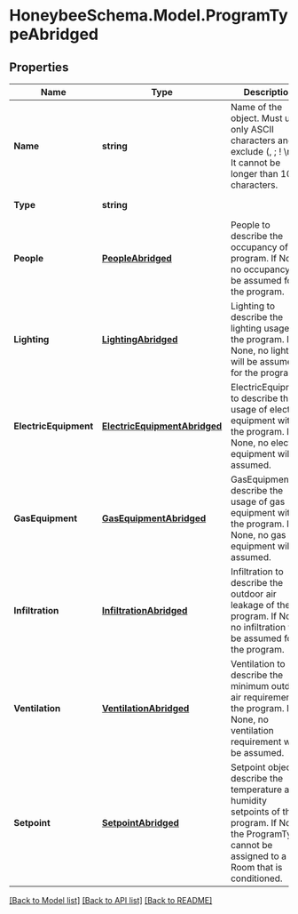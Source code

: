 
# HoneybeeSchema.Model.ProgramTypeAbridged

## Properties

Name | Type | Description | Notes
------------ | ------------- | ------------- | -------------
**Name** | **string** | Name of the object. Must use only ASCII characters and exclude (, ; ! \\n \\t). It cannot be longer than 100 characters. | 
**Type** | **string** |  | [optional] [default to "ProgramTypeAbridged"]
**People** | [**PeopleAbridged**](PeopleAbridged.md) | People to describe the occupancy of the program. If None, no occupancy will be assumed for the program. | [optional] 
**Lighting** | [**LightingAbridged**](LightingAbridged.md) | Lighting to describe the lighting usage of the program. If None, no lighting will be assumed for the program. | [optional] 
**ElectricEquipment** | [**ElectricEquipmentAbridged**](ElectricEquipmentAbridged.md) | ElectricEquipment to describe the usage of electric equipment within the program. If None, no electric equipment will be assumed. | [optional] 
**GasEquipment** | [**GasEquipmentAbridged**](GasEquipmentAbridged.md) | GasEquipment to describe the usage of gas equipment within the program. If None, no gas equipment will be assumed. | [optional] 
**Infiltration** | [**InfiltrationAbridged**](InfiltrationAbridged.md) | Infiltration to describe the outdoor air leakage of the program. If None, no infiltration will be assumed for the program. | [optional] 
**Ventilation** | [**VentilationAbridged**](VentilationAbridged.md) | Ventilation to describe the minimum outdoor air requirement of the program. If None, no ventilation requirement will be assumed. | [optional] 
**Setpoint** | [**SetpointAbridged**](SetpointAbridged.md) | Setpoint object to describe the temperature and humidity setpoints of the program.  If None, the ProgramType cannot be assigned to a Room that is conditioned. | [optional] 

[[Back to Model list]](../README.md#documentation-for-models)
[[Back to API list]](../README.md#documentation-for-api-endpoints)
[[Back to README]](../README.md)

